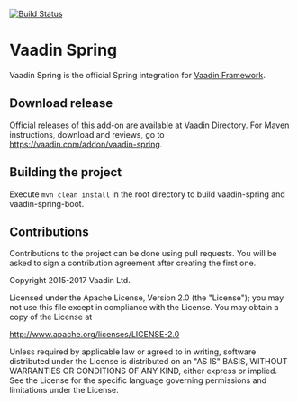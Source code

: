 [![Build Status](https://travis-ci.org/vaadin/spring.svg?branch=master)](https://travis-ci.org/vaadin/spring)

Vaadin Spring
======================

Vaadin Spring is the official Spring integration for [Vaadin Framework](https://github.com/vaadin/framework).

Download release
----

Official releases of this add-on are available at Vaadin Directory. For Maven instructions, download and reviews, go to https://vaadin.com/addon/vaadin-spring.

Building the project
----
Execute `mvn clean install` in the root directory to build vaadin-spring and vaadin-spring-boot.

Contributions
----
Contributions to the project can be done using pull requests.
You will be asked to sign a contribution agreement after creating the first one.


Copyright 2015-2017 Vaadin Ltd.

Licensed under the Apache License, Version 2.0 (the "License"); you may not
use this file except in compliance with the License. You may obtain a copy of
the License at

http://www.apache.org/licenses/LICENSE-2.0

Unless required by applicable law or agreed to in writing, software
distributed under the License is distributed on an "AS IS" BASIS, WITHOUT
WARRANTIES OR CONDITIONS OF ANY KIND, either express or implied. See the
License for the specific language governing permissions and limitations under
the License.

